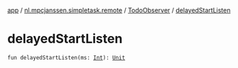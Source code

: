 [app](../../index.md) / [nl.mpcjanssen.simpletask.remote](../index.md) / [TodoObserver](index.md) / [delayedStartListen](.)

# delayedStartListen

`fun delayedStartListen(ms: `[`Int`](https://kotlinlang.org/api/latest/jvm/stdlib/kotlin/-int/index.html)`): `[`Unit`](https://kotlinlang.org/api/latest/jvm/stdlib/kotlin/-unit/index.html)